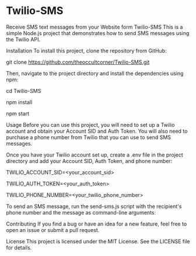 # Twilio-SMS
Receive SMS text messages from your Website form
Twilio-SMS
This is a simple Node.js project that demonstrates how to send SMS messages using the Twilio API.

Installation
To install this project, clone the repository from GitHub:

git clone https://github.com/theoccultcorner/Twilio-SMS.git

Then, navigate to the project directory and install the dependencies using npm:

cd Twilio-SMS

npm install

npm start

Usage
Before you can use this project, you will need to set up a Twilio account and obtain your Account SID and Auth Token. You will also need to purchase a phone number from Twilio that you can use to send SMS messages.

Once you have your Twilio account set up, create a .env file in the project directory and add your Account SID, Auth Token, and phone number:


TWILIO_ACCOUNT_SID=<your_account_sid>

TWILIO_AUTH_TOKEN=<your_auth_token>

TWILIO_PHONE_NUMBER=<your_twilio_phone_number>

To send an SMS message, run the send-sms.js script with the recipient's phone number and the message as command-line arguments:

Contributing
If you find a bug or have an idea for a new feature, feel free to open an issue or submit a pull request.

License
This project is licensed under the MIT License. See the LICENSE file for details.
